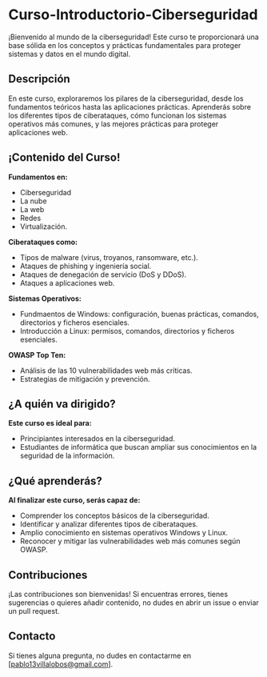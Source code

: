 # Curso-Introductorio-Ciberseguridad
¡Bienvenido al mundo de la ciberseguridad! Este curso te proporcionará una base sólida en los conceptos y prácticas fundamentales para proteger sistemas y datos en el mundo digital.

## Descripción
En este curso, exploraremos los pilares de la ciberseguridad, desde los fundamentos teóricos hasta las aplicaciones prácticas. Aprenderás sobre los diferentes tipos de ciberataques, cómo funcionan los sistemas operativos más comunes, y las mejores prácticas para proteger aplicaciones web.

## ¡Contenido del Curso!
**Fundamentos en:**
* Ciberseguridad
* La nube
* La web
* Redes
* Virtualización.

**Ciberataques como:**
* Tipos de malware (virus, troyanos, ransomware, etc.).
* Ataques de phishing y ingeniería social.
* Ataques de denegación de servicio (DoS y DDoS).
* Ataques a aplicaciones web.

**Sistemas Operativos:**
* Fundmaentos de Windows: configuración, buenas prácticas, comandos, directorios y ficheros esenciales.
* Introducción a Linux: permisos, comandos, directorios y ficheros esenciales.

**OWASP Top Ten:**
* Análisis de las 10 vulnerabilidades web más críticas.
* Estrategias de mitigación y prevención.

## ¿A quién va dirigido?
**Este curso es ideal para:**
* Principiantes interesados en la ciberseguridad.
* Estudiantes de informática que buscan ampliar sus conocimientos en la seguridad de la información.

## ¿Qué aprenderás?
**Al finalizar este curso, serás capaz de:**
* Comprender los conceptos básicos de la ciberseguridad.
* Identificar y analizar diferentes tipos de ciberataques.
* Amplio conocimiento en sistemas operativos Windows y Linux.
* Reconocer y mitigar las vulnerabilidades web más comunes según OWASP.

## Contribuciones
¡Las contribuciones son bienvenidas! Si encuentras errores, tienes sugerencias o quieres añadir contenido, no dudes en abrir un issue o enviar un pull request.

## Contacto
Si tienes alguna pregunta, no dudes en contactarme en [pablo13villalobos@gmail.com].

